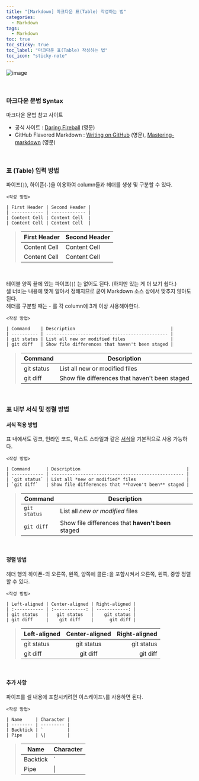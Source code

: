 ```yaml
---
title: "[Markdown] 마크다운 표(Table) 작성하는 법"
categories:
  - Markdown
tags:
  - Markdown
toc: true
toc_sticky: true
toc_label: "마크다운 표(Table) 작성하는 법"
toc_icon: "sticky-note"
---
```


![image](https://github.com/leechanwoo-kor/leechanwoo-kor.github.io/assets/55765292/2e52a768-7d01-4ceb-bde6-a8c44edcfa17)

<br>

### 마크다운 문법 Syntax

마크다운 문법 참고 사이트

- 공식 사이트 : [Daring Fireball](https://daringfireball.net/projects/markdown/syntax) (영문)
- GitHub Flavored Markdown : [Writing on GitHub](https://docs.github.com/en/get-started/writing-on-github) (영문), [Mastering-markdown](https://docs.github.com/ko) (영문)

<br>

### 표 (Table) 입력 방법

파이프(`|`), 하이픈(`-`)을 이용하여 column들과 헤더를 생성 및 구분할 수 있다.

```
<작성 방법>

| First Header | Second Header |
| ------------ | ------------- |
| Content Cell | Content Cell  |
| Content Cell | Content Cell  |
```

> | First Header | Second Header |
> | ------------ | ------------- |
> | Content Cell | Content Cell  |
> | Content Cell | Content Cell  |

<br>

테이블 양쪽 끝에 있는 파이프(`|`) 는 없어도 된다. (하지만 있는 게 더 보기 쉽다.)<br>
셀 너비는 내용에 맞게 알아서 정해지므로 굳이 Markdown 소스 상에서 맞추지 않아도 된다.<br>
헤더를 구분할 때는 - 를 각 column에 3개 이상 사용해야한다.<br>

```
<작성 방법>

| Command    | Description                                    |
| ---------- | ---------------------------------------------- |
| git status | List all new or modified files                 |
| git diff   | Show file differences that haven't been staged |
```

> | Command    | Description                                    |
> | ---------- | ---------------------------------------------- |
> | git status | List all new or modified files                 |
> | git diff   | Show file differences that haven't been staged |

<br>

### 표 내부 서식 및 정렬 방법

#### 서식 적용 방법

표 내에서도 링크, 인라인 코드, 텍스트 스타일과 같은 [서식](https://leechanwoo-kor.github.io/markdown/markdown/)을 기본적으로 사용 가능하다.

```
<작성 방법>

| Command      | Description                                        |
| ------------ | -------------------------------------------------- |
| `git status` | List all *new or modified* files                   |
| `git diff`   | Show file differences that **haven't been** staged |
```

> | Command      | Description                                        |
> | ------------ | -------------------------------------------------- |
> | `git status` | List all *new or modified* files                   |
> | `git diff`   | Show file differences that **haven't been** staged |

<br>

#### 정렬 방법

헤더 행의 하이픈`-`의 오른쪽, 왼쪽, 양쪽에 콜론`:`을 포함시켜서 오른쪽, 왼쪽, 중앙 정렬할 수 있다.

```
<작성 방법>

| Left-aligned | Center-aligned | Right-aligned |
| :----------- | :------------: | ------------: |
| git status   |   git status   |    git status |
| git diff     |    git diff    |      git diff |
```

> | Left-aligned | Center-aligned | Right-aligned |
> | :----------- | :------------: | ------------: |
> | git status   |   git status   |    git status |
> | git diff     |    git diff    |      git diff |

<br>

#### 추가 사항

파이프를 셀 내용에 포함시키려면 이스케이프`\`를 사용하면 된다.

```
<작성 방법>

| Name     | Character |
| -------- | --------- |
| Backtick | `         |
| Pipe     | \|        |
```

> | Name     | Character |
> | -------- | --------- |
> | Backtick | `         |
> | Pipe     | \|        |
